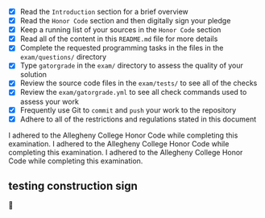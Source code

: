 - [X] Read the `Introduction` section for a brief overview
- [X] Read the `Honor Code` section and then digitally sign your pledge
- [X] Keep a running list of your sources in the `Honor Code` section
- [X] Read all of the content in this `README.md` file for more details
- [X] Complete the requested programming tasks in the files in the `exam/questions/` directory
- [X] Type `gatorgrade` in the `exam/` directory to assess the quality of your solution
- [X] Review the source code files in the `exam/tests/` to see all of the checks
- [X] Review the `exam/gatorgrade.yml` to see all check commands used to assess your work
- [X] Frequently use Git to `commit` and `push` your work to the repository
- [X] Adhere to all of the restrictions and regulations stated in this document

I adhered to the Allegheny College Honor Code while completing this examination.
I adhered to the Allegheny College Honor Code while completing this examination.
I adhered to the Allegheny College Honor Code while completing this examination.

## testing construction sign

🚧